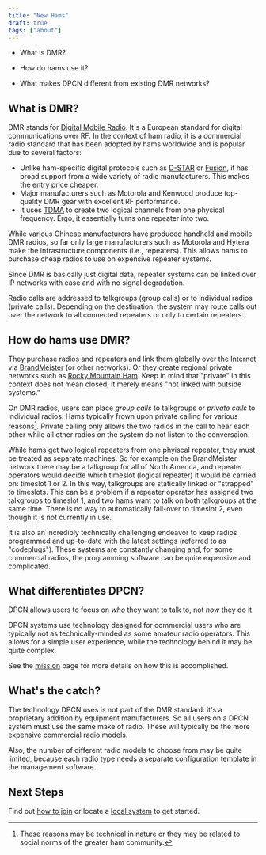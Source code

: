 ```yaml
---
title: "New Hams"
draft: true
tags: ["about"]
---
```


* What is DMR?

* How do hams use it?

* What makes DPCN different from existing DMR networks?

<!--more-->

## What is DMR?

DMR stands for [Digital Mobile Radio](https://en.wikipedia.org/wiki/Digital_mobile_radio). It's a European standard for digital communications over RF. In the context of ham radio, it is a commercial radio standard that has been adopted by hams worldwide and is popular due to several factors:

* Unlike ham-specific digital protocols such as [D-STAR](https://en.wikipedia.org/wiki/D-STAR) or [Fusion](http://systemfusion.yaesu.com/what-is-system-fusion/), it has broad support from a wide variety of radio manufacturers. This makes the entry price cheaper.
* Major manufacturers such as Motorola and Kenwood produce top-quality DMR gear with excellent RF performance.
* It uses [TDMA](https://en.wikipedia.org/wiki/Time-division_multiple_access) to create two logical channels from one physical frequency. Ergo, it essentially turns one repeater into two.

While various Chinese manufacturers have produced handheld and mobile DMR radios, so far only large manufacturers such as Motorola and Hytera make the infrastructure components (i.e., repeaters). This allows hams to purchase cheap radios to use on expensive repeater systems.

Since DMR is basically just digital data, repeater systems can be linked over IP networks with ease and with no signal degradation.

Radio calls are addressed to talkgroups (group calls) or to individual radios (private calls). Depending on the destination, the system may route calls out over the network to all connected repeaters or only to certain repeaters.

## How do hams use DMR?

They purchase radios and repeaters and link them globally over the Internet via [BrandMeister](https://brandmeister.network) (or other networks). Or they create regional private networks such as [Rocky Mountain Ham](https://www.rmham.org). Keep in mind that "private" in this context does not mean closed, it merely means "not linked with outside systems."

On DMR radios, users can place *group calls* to talkgroups or *private calls* to individual radios. Hams typically frown upon private calling for various reasons[^1]. Private calling only allows the two radios in the call to hear each other while all other radios on the system do not listen to the conversaion.

While hams get two logical repeaters from one phyiscal repeater, they must be treated as separate machines. So for example on the BrandMeister network there may be a talkgroup for all of North America, and repeater operators would decide which timeslot (logical repeater) it would be carried on: timeslot 1 or 2. In this way, talkgroups are statically linked or "strapped" to timeslots. This can be a problem if a repeater operator has assigned two talkgroups to timeslot 1, and two hams want to talk on both talkgroups at the same time. There is no way to automatically fail-over to timeslot 2, even though it is not currently in use.

It is also an incredibly technically challenging endeavor to keep radios programmed and up-to-date with the latest settings (referred to as "codeplugs"). These systems are constantly changing and, for some commercial radios, the programming software can be quite expensive and complicated.

[^1]: These reasons may be technical in nature or they may be related to social norms of the greater ham community.

## What differentiates DPCN?

DPCN allows users to focus on *who* they want to talk to, not *how* they do it.

DPCN systems use technology designed for commercial users who are typically not as technically-minded as some amateur radio operators. This allows for a simple user experience, while the technology behind it may be quite complex.

See the [mission](/about/mission) page for more details on how this is accomplished.

## What's the catch?

The technology DPCN uses is not part of the DMR standard: it's a proprietary addition by equipment manufacturers. So all users on a DPCN system must use the same make of radio. These will typically be the more expensive commercial radio models.

Also, the number of different radio models to choose from may be quite limited, because each radio type needs a separate configuration template in the management software.

## Next Steps

Find out [how to join](/about/join) or locate a [local system](/system) to get started.